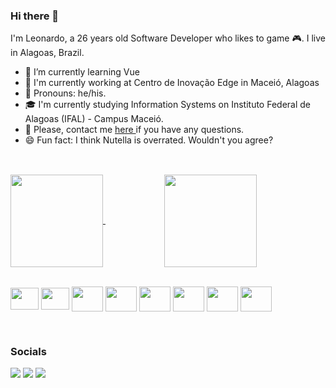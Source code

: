 ### Hi there 👋
I'm Leonardo, a 26 years old Software Developer who likes to game 🎮. I live in Alagoas, Brazil.

- 📖 I’m currently learning Vue
- 💼 I'm currently working at Centro de Inovação Edge in Maceió, Alagoas
- 🙂 Pronouns: he/his.
- 🎓 I'm currently studying Information Systems on Instituto Federal de Alagoas (IFAL) - Campus Maceió.
- 💬 Please, contact me <a href='https://www.github.com/leohas/leohas/issues'> here </a> if you have any questions.
- 😄 Fun fact: I think Nutella is overrated. Wouldn't you agree?
## 
<br>
<div>
  <a href="https://github.com/leohas/github-readme-stats">
    <img height="148" align="center" src="https://github-readme-stats.vercel.app/api?username=leohas&count_private=true&show_icons=true&theme=radical"/>
  </a>
  &nbsp &nbsp &nbsp &nbsp &nbsp &nbsp &nbsp &nbsp &nbsp &nbsp &nbsp &nbsp
  <a href="https://github.com/leohas/convoychat">
    <img height="148" align="center" src="https://github-readme-stats.vercel.app/api/top-langs/?username=leohas&layout=compact&theme=radical"/>
  </a>
</div>

<br> 

<img src="https://cdn.jsdelivr.net/gh/devicons/devicon/icons/javascript/javascript-original.svg" height="35" width="45" align="center"/> <nobr>
<img src="https://cdn.jsdelivr.net/gh/devicons/devicon/icons/typescript/typescript-original.svg" height="35" width="45" align="center"/>
<img src="https://cdn.jsdelivr.net/gh/devicons/devicon/icons/firebase/firebase-plain-wordmark.svg" height="40" width="50" align="center"/>
<img src="https://cdn.jsdelivr.net/gh/devicons/devicon/icons/html5/html5-plain-wordmark.svg" height="40" width="50" align="center"/>
<img src="https://cdn.jsdelivr.net/gh/devicons/devicon/icons/css3/css3-plain-wordmark.svg" height="40" width="50" align="center" />
<img src="https://cdn.jsdelivr.net/gh/devicons/devicon/icons/react/react-original-wordmark.svg" height="40" width="50" align="center" />
<img src="https://cdn.jsdelivr.net/gh/devicons/devicon/icons/angularjs/angularjs-original.svg" height="40" width="50" align="center" />
<img src="https://cdn.jsdelivr.net/gh/devicons/devicon/icons/php/php-original.svg" height="40" width="50" align="center" />

<br>
 
### Socials
<a href="mailto:leohas.dev@gmail.com"><img src="https://img.shields.io/badge/Gmail-D14836?style=for-the-badge&logo=gmail&logoColor=white"/></a><nobr>
<a href="https://www.instagram.com/leohdas/"><img src="https://img.shields.io/badge/Instagram-E4405F?style=for-the-badge&logo=instagram&logoColor=white"/></a>
<a href="https://linkedin.com/in/leohas"><img src="https://img.shields.io/badge/LinkedIn-0077B5?style=for-the-badge&logo=linkedin&logoColor=white"/></a>
